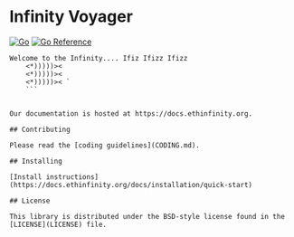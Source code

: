 # Infinity Voyager

[![Go](https://github.com/yanhuangpai/voyager/workflows/Go/badge.svg)](https://github.com/yanhuangpai/voyager/actions)
[![Go Reference](https://pkg.go.dev/badge/github.com/yanhuangpai/voyager.svg)](https://pkg.go.dev/github.com/yanhuangpai/voyager)

```
Welcome to the Infinity.... Ifiz Ifizz Ifizz
    <*)))))><
    <*)))))><
    <*)))))>< `
    ```


Our documentation is hosted at https://docs.ethinfinity.org.

## Contributing

Please read the [coding guidelines](CODING.md).

## Installing

[Install instructions](https://docs.ethinfinity.org/docs/installation/quick-start)

## License

This library is distributed under the BSD-style license found in the [LICENSE](LICENSE) file.
